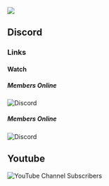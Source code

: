 ![](https://i.ibb.co/SBYdb9h/kmacros-logo-1-1.png)



## Discord
### Links
#### Watch
##### Members Online
![Discord](https://img.shields.io/discord/1144003762013360149?style=flat-square&label=Discord%20Chat%3A%20&color=%23FF0000)
##### Members Online
![Discord](https://img.shields.io/discord/1144003762013360149?style=flat-square&label=Discord%20Chat%3A%20&color=%23FF0000)

## Youtube

![YouTube Channel Subscribers](https://img.shields.io/youtube/channel/subscribers/UCrsvvZRgdDJZ0JegEdJdAWg?style=flat-square&logoColor=%230000CC&label=Youtube%20Subs%3A&labelColor=%23000000&color=%230000FF)
